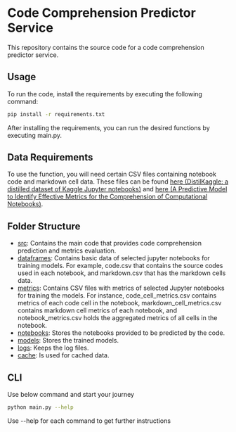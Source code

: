 # Code Comprehension Predictor Service

This repository contains the source code for a code comprehension predictor service.

## Usage

To run the code, install the requirements by executing the following command:

```bash
pip install -r requirements.txt
```

After installing the requirements, you can run the desired functions by executing main.py.

## Data Requirements

To use the function, you will need certain CSV files containing notebook code and markdown cell data. These files can be found [here (DistilKaggle: a distilled dataset of Kaggle Jupyter notebooks)](https://zenodo.org/records/10317389) and [here (A Predictive Model to Identify Effective Metrics for the Comprehension of Computational Notebooks)](https://zenodo.org/records/8126338).

## Folder Structure
- [src](./src/): Contains the main code that provides code comprehension prediction and metrics evaluation.
- [dataframes](./dataframes/): Contains basic data of selected jupyter notebooks for training models. For example, code.csv that contains the source codes used in each notebook, and markdown.csv that has the markdown cells data.
- [metrics](./metrics/): Contains CSV files with metrics of selected Jupyter notebooks for training the models. For instance, code_cell_metrics.csv contains metrics of each code cell in the notebook, markdown_cell_metrics.csv contains markdown cell metrics of each notebook, and notebook_metrics.csv holds the aggregated metrics of all cells in the notebook.
- [notebooks](./notebooks/): Stores the notebooks provided to be predicted by the code.
- [models](./models/): Stores the trained models.
- [logs](./logs/): Keeps the log files.
- [cache](./cache/): Is used for cached data.

## CLI
Use below command and start your journey
```bash
python main.py --help
```
Use --help for each command to get further instructions

